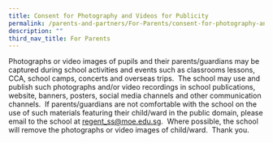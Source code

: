 ```yaml
---
title: Consent for Photography and Videos for Publicity
permalink: /parents-and-partners/For-Parents/consent-for-photography-and-videos-for-publicity/
description: ""
third_nav_title: For Parents
---
```

Photographs or video images of pupils and their parents/guardians may be captured during school activities and events such as classrooms lessons, CCA, school camps, concerts and overseas trips.  The school may use and publish such photographs and/or video recordings in school publications, website, banners, posters, social media channels and other communication channels.  If parents/guardians are not comfortable with the school on the use of such materials featuring their child/ward in the public domain, please email to the school at [regent\_ss@moe.edu.sg](mailto:regent_ss@moe.edu.sg).  Where possible, the school will remove the photographs or video images of child/ward.  Thank you.